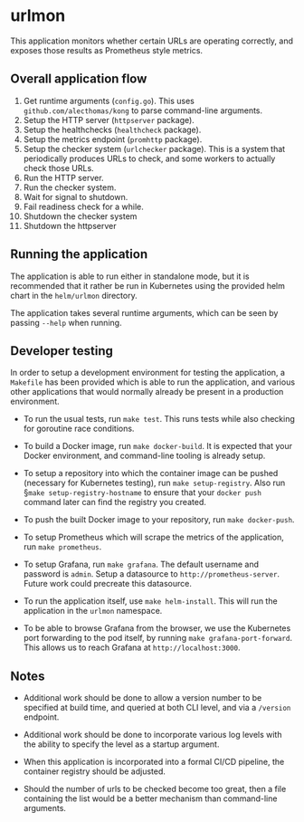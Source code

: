 # urlmon

This application monitors whether certain URLs are
operating correctly, and exposes those results as
Prometheus style metrics.

## Overall application flow

1. Get runtime arguments (`config.go`). This uses `github.com/alecthomas/kong`
   to parse command-line arguments.
2. Setup the HTTP server (`httpserver` package).
3. Setup the healthchecks (`healthcheck` package).
4. Setup the metrics endpoint (`promhttp` package).
5. Setup the checker system (`urlchecker` package). This is a system
  that periodically produces URLs to check, and some workers to
  actually check those URLs.
6. Run the HTTP server.
7. Run the checker system.
8. Wait for signal to shutdown.
9. Fail readiness check for a while.
10. Shutdown the checker system
11. Shutdown the httpserver

## Running the application

The application is able to run either
in standalone mode, but it is recommended that it
rather be run in Kubernetes using the provided helm
chart in the `helm/urlmon` directory.

The application takes several runtime arguments,
which can be seen by passing `--help` when running.

## Developer testing

In order to setup a development environment for
testing the application, a `Makefile` has been provided
which is able to run the application, and various other
applications that would normally already be present in
a production environment.

* To run the usual tests, run `make test`. This runs tests
  while also checking for goroutine race conditions.

* To build a Docker image, run `make docker-build`. It is
  expected that your Docker environment, and command-line
  tooling is already setup.

* To setup a repository into which the container image can
  be pushed (necessary for Kubernetes testing), run
  `make setup-registry`. Also run §`make setup-registry-hostname`
  to ensure that your `docker push` command later can find
  the registry you created.

* To push the built Docker image to your repository, run
  `make docker-push`.

* To setup Prometheus which will scrape the metrics of the
  application, run `make prometheus`.

* To setup Grafana, run `make grafana`. The default username
  and password is `admin`. Setup a datasource to `http://prometheus-server`.
  Future work could precreate this datasource.

* To run the application itself, use `make helm-install`. This will
  run the application in the `urlmon` namespace.

* To be able to browse Grafana from the browser, we use the
  Kubernetes port forwarding to the pod itself, by running
  `make grafana-port-forward`. This allows us to reach
  Grafana at `http://localhost:3000`.

## Notes

* Additional work should be done to allow a version number to be
  specified at build time, and queried at both CLI level, and via
  a `/version` endpoint.

* Additional work should be done to incorporate various log levels
  with the ability to specify the level as a startup argument.

* When this application is incorporated into a formal CI/CD pipeline,
  the container registry should be adjusted.

* Should the number of urls to be checked become too great, then
  a file containing the list would be a better mechanism than command-line
  arguments.
